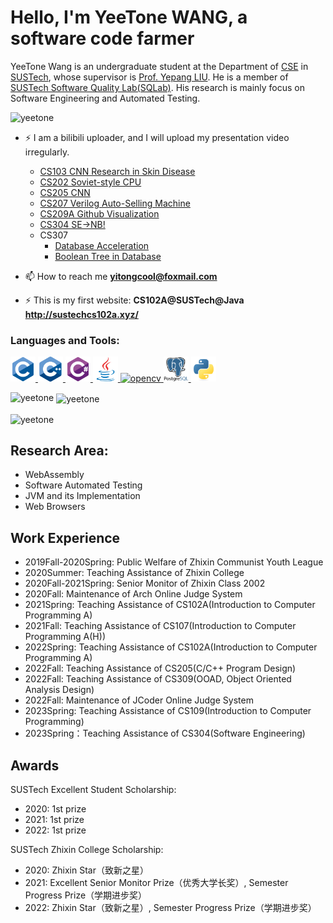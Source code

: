 # Hello, I'm YeeTone WANG, a software code farmer

YeeTone Wang is an undergraduate student at the Department of [CSE](http://cse.sustech.edu.cn/) in [SUSTech](https://sustech.edu.cn/en/), 
whose supervisor is [Prof. Yepang LIU](https://yepangliu.github.io/).
He is a member of [SUSTech Software Quality Lab(SQLab)](https://sqlab-sustech.github.io/index.html).
His research is mainly focus on Software Engineering and Automated Testing.
<p align="left"> <img src="https://komarev.com/ghpvc/?username=yeetone&label=Profile%20views&color=0e75b6&style=flat" alt="yeetone" /> </p>

- ⚡ I am a bilibili uploader, and I will upload my presentation video irregularly.
  - [CS103 CNN Research in Skin Disease](https://www.bilibili.com/video/BV1JR4y1k7BP/)
  - [CS202 Soviet-style CPU](https://www.bilibili.com/video/BV1bB4y1F7Qg/)
  - [CS205 CNN](https://www.bilibili.com/video/BV1aX4y1M7ga/)
  - [CS207 Verilog Auto-Selling Machine](https://www.bilibili.com/video/BV1VK4y1P7ap/)
  - [CS209A Github Visualization](https://www.bilibili.com/video/BV16e4y1L7Uh/)
  - [CS304 SE->NB!](https://www.bilibili.com/video/BV1EB4y1X7h4/)
  - CS307
    - [Database Acceleration](https://www.bilibili.com/video/BV1LA411L7au/)
    - [Boolean Tree in Database](https://www.bilibili.com/video/BV1Do4y1y7SV/)

- 📫 How to reach me **yitongcool@foxmail.com**

- ⚡ This is my first website: **CS102A@SUSTech@Java http://sustechcs102a.xyz/**


<h3 align="left">Languages and Tools:</h3>
<p align="left"> <a href="https://www.cprogramming.com/" target="_blank"> <img src="https://raw.githubusercontent.com/devicons/devicon/master/icons/c/c-original.svg" alt="c" width="40" height="40"/> </a> <a href="https://www.w3schools.com/cpp/" target="_blank"> <img src="https://raw.githubusercontent.com/devicons/devicon/master/icons/cplusplus/cplusplus-original.svg" alt="cplusplus" width="40" height="40"/> </a> <a href="https://www.w3schools.com/cs/" target="_blank"> <img src="https://raw.githubusercontent.com/devicons/devicon/master/icons/csharp/csharp-original.svg" alt="csharp" width="40" height="40"/> </a> <a href="https://www.java.com" target="_blank"> <img src="https://raw.githubusercontent.com/devicons/devicon/master/icons/java/java-original.svg" alt="java" width="40" height="40"/> </a> <a href="https://opencv.org/" target="_blank"> <img src="https://www.vectorlogo.zone/logos/opencv/opencv-icon.svg" alt="opencv" width="40" height="40"/> </a> <a href="https://www.postgresql.org" target="_blank"> <img src="https://raw.githubusercontent.com/devicons/devicon/master/icons/postgresql/postgresql-original-wordmark.svg" alt="postgresql" width="40" height="40"/> </a> <a href="https://www.python.org" target="_blank"> <img src="https://raw.githubusercontent.com/devicons/devicon/master/icons/python/python-original.svg" alt="python" width="40" height="40"/> </a> </p>

<p><img align="left" src="https://github-readme-stats.vercel.app/api/top-langs?username=yeetone&show_icons=true&locale=en&layout=compact" alt="yeetone" /></p>

<p>&nbsp;<img align="center" src="https://github-readme-stats.vercel.app/api?username=yeetone&show_icons=true&locale=en" alt="yeetone" /></p>

<p><img align="center" src="https://github-readme-streak-stats.herokuapp.com/?user=yeetone&" alt="yeetone" /></p>

## Research Area:
- WebAssembly
- Software Automated Testing
- JVM and its Implementation
- Web Browsers

## Work Experience
- 2019Fall-2020Spring: Public Welfare of Zhixin Communist Youth League
- 2020Summer: Teaching Assistance of Zhixin College
- 2020Fall-2021Spring: Senior Monitor of Zhixin Class 2002
- 2020Fall: Maintenance of Arch Online Judge System
- 2021Spring: Teaching Assistance of CS102A(Introduction to Computer Programming A)
- 2021Fall: Teaching Assistance of CS107(Introduction to Computer Programming A(H))
- 2022Spring: Teaching Assistance of CS102A(Introduction to Computer Programming A)
- 2022Fall: Teaching Assistance of CS205(C/C++ Program Design)
- 2022Fall: Teaching Assistance of CS309(OOAD, Object Oriented Analysis Design)
- 2022Fall: Maintenance of JCoder Online Judge System
- 2023Spring: Teaching Assistance of CS109(Introduction to Computer Programming)
- 2023Spring：Teaching Assistance of CS304(Software Engineering)

## Awards

SUSTech Excellent Student Scholarship:
- 2020: 1st prize
- 2021: 1st prize
- 2022: 1st prize

SUSTech Zhixin College Scholarship:
- 2020: Zhixin Star（致新之星）
- 2021: Excellent Senior Monitor Prize（优秀大学长奖）, Semester Progress Prize（学期进步奖）
- 2022: Zhixin Star（致新之星）, Semester Progress Prize（学期进步奖）
